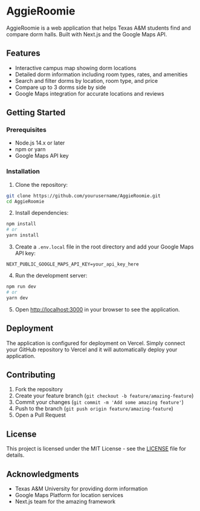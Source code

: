 # AggieRoomie

AggieRoomie is a web application that helps Texas A&M students find and compare dorm halls. Built with Next.js and the Google Maps API.

## Features

- Interactive campus map showing dorm locations
- Detailed dorm information including room types, rates, and amenities
- Search and filter dorms by location, room type, and price
- Compare up to 3 dorms side by side
- Google Maps integration for accurate locations and reviews

## Getting Started

### Prerequisites

- Node.js 14.x or later
- npm or yarn
- Google Maps API key

### Installation

1. Clone the repository:
```bash
git clone https://github.com/yourusername/AggieRoomie.git
cd AggieRoomie
```

2. Install dependencies:
```bash
npm install
# or
yarn install
```

3. Create a `.env.local` file in the root directory and add your Google Maps API key:
```
NEXT_PUBLIC_GOOGLE_MAPS_API_KEY=your_api_key_here
```

4. Run the development server:
```bash
npm run dev
# or
yarn dev
```

5. Open [http://localhost:3000](http://localhost:3000) in your browser to see the application.

## Deployment

The application is configured for deployment on Vercel. Simply connect your GitHub repository to Vercel and it will automatically deploy your application.

## Contributing

1. Fork the repository
2. Create your feature branch (`git checkout -b feature/amazing-feature`)
3. Commit your changes (`git commit -m 'Add some amazing feature'`)
4. Push to the branch (`git push origin feature/amazing-feature`)
5. Open a Pull Request

## License

This project is licensed under the MIT License - see the [LICENSE](LICENSE) file for details.

## Acknowledgments

- Texas A&M University for providing dorm information
- Google Maps Platform for location services
- Next.js team for the amazing framework 
